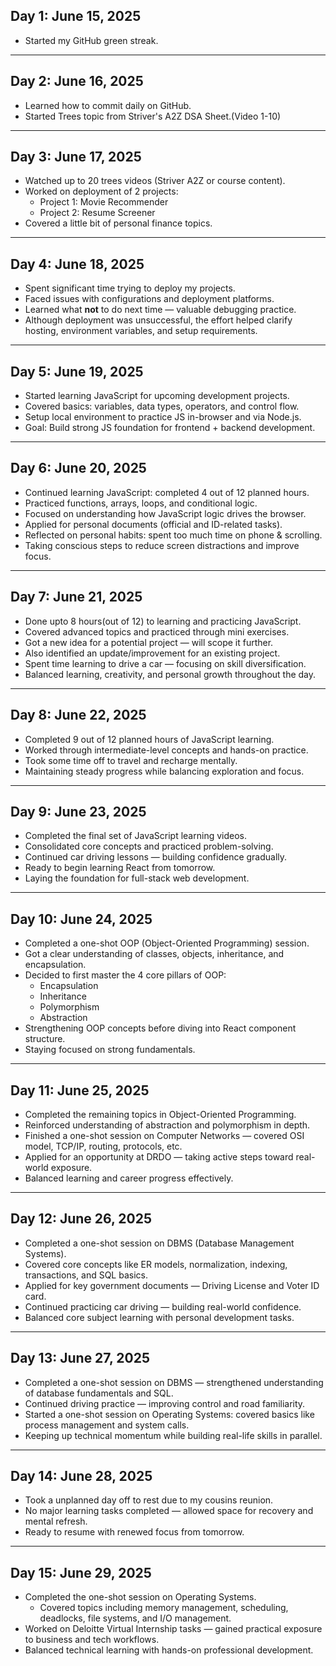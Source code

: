 ## Day 1: June 15, 2025  
- Started my GitHub green streak.

---

## Day 2: June 16, 2025  
- Learned how to commit daily on GitHub.  
- Started Trees topic from Striver's A2Z DSA Sheet.(Video 1-10)

---

## Day 3: June 17, 2025  
- Watched up to 20 trees videos (Striver A2Z or course content).  
- Worked on deployment of 2 projects:
  - Project 1: Movie Recommender
  - Project 2: Resume Screener
- Covered a little bit of personal finance topics.

---

## Day 4: June 18, 2025  
- Spent significant time trying to deploy my projects.  
- Faced issues with configurations and deployment platforms.  
- Learned what **not** to do next time — valuable debugging practice.  
- Although deployment was unsuccessful, the effort helped clarify hosting, environment variables, and setup requirements.

---

## Day 5: June 19, 2025  
- Started learning JavaScript for upcoming development projects.  
- Covered basics: variables, data types, operators, and control flow.  
- Setup local environment to practice JS in-browser and via Node.js.  
- Goal: Build strong JS foundation for frontend + backend development.

---

## Day 6: June 20, 2025  
- Continued learning JavaScript: completed 4 out of 12 planned hours.  
- Practiced functions, arrays, loops, and conditional logic.  
- Focused on understanding how JavaScript logic drives the browser.  
- Applied for personal documents (official and ID-related tasks).  
- Reflected on personal habits: spent too much time on phone & scrolling.  
- Taking conscious steps to reduce screen distractions and improve focus.

---

## Day 7: June 21, 2025  
- Done upto 8 hours(out of 12) to learning and practicing JavaScript.  
- Covered advanced topics and practiced through mini exercises.  
- Got a new idea for a potential project — will scope it further.  
- Also identified an update/improvement for an existing project.  
- Spent time learning to drive a car — focusing on skill diversification.  
- Balanced learning, creativity, and personal growth throughout the day.

---

## Day 8: June 22, 2025  
- Completed 9 out of 12 planned hours of JavaScript learning.  
- Worked through intermediate-level concepts and hands-on practice.   
- Took some time off to travel and recharge mentally.  
- Maintaining steady progress while balancing exploration and focus.

---

## Day 9: June 23, 2025  
- Completed the final set of JavaScript learning videos.  
- Consolidated core concepts and practiced problem-solving.  
- Continued car driving lessons — building confidence gradually.  
- Ready to begin learning React from tomorrow.  
- Laying the foundation for full-stack web development.

---

## Day 10: June 24, 2025  
- Completed a one-shot OOP (Object-Oriented Programming) session.  
- Got a clear understanding of classes, objects, inheritance, and encapsulation.  
- Decided to first master the 4 core pillars of OOP:
  - Encapsulation  
  - Inheritance  
  - Polymorphism  
  - Abstraction  
- Strengthening OOP concepts before diving into React component structure.  
- Staying focused on strong fundamentals.

---

## Day 11: June 25, 2025  
- Completed the remaining topics in Object-Oriented Programming.  
- Reinforced understanding of abstraction and polymorphism in depth.  
- Finished a one-shot session on Computer Networks — covered OSI model, TCP/IP, routing, protocols, etc.  
- Applied for an opportunity at DRDO — taking active steps toward real-world exposure.  
- Balanced learning and career progress effectively.

---

## Day 12: June 26, 2025  
- Completed a one-shot session on DBMS (Database Management Systems).  
- Covered core concepts like ER models, normalization, indexing, transactions, and SQL basics.  
- Applied for key government documents — Driving License and Voter ID card.  
- Continued practicing car driving — building real-world confidence.  
- Balanced core subject learning with personal development tasks.

---

## Day 13: June 27, 2025  
- Completed a one-shot session on DBMS — strengthened understanding of database fundamentals and SQL.  
- Continued driving practice — improving control and road familiarity.  
- Started a one-shot session on Operating Systems: covered basics like process management and system calls.  
- Keeping up technical momentum while building real-life skills in parallel.

---

## Day 14: June 28, 2025  
- Took a unplanned day off to rest due to my cousins reunion.  
- No major learning tasks completed — allowed space for recovery and mental refresh.  
- Ready to resume with renewed focus from tomorrow.

---

## Day 15: June 29, 2025  
- Completed the one-shot session on Operating Systems.  
  - Covered topics including memory management, scheduling, deadlocks, file systems, and I/O management.  
- Worked on Deloitte Virtual Internship tasks — gained practical exposure to business and tech workflows.  
- Balanced technical learning with hands-on professional development.









